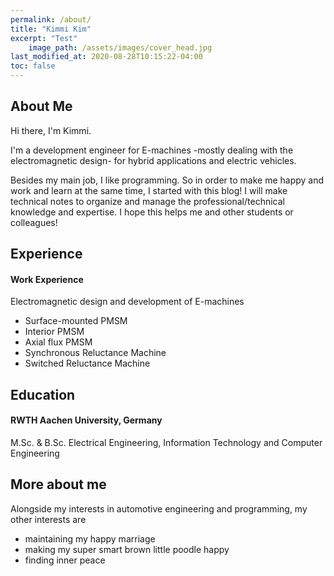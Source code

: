 ```yaml
---
permalink: /about/
title: "Kimmi Kim"
excerpt: "Test"
    image_path: /assets/images/cover_head.jpg  
last_modified_at: 2020-08-28T10:15:22-04:00
toc: false
---
```


About Me
--------
Hi there, I'm Kimmi.

I'm a development engineer for E-machines -mostly dealing with the electromagnetic design- for hybrid applications and electric vehicles.

Besides my main job, I like programming. 
So in order to make me happy and work and learn at the same time, I started with this blog!
I will make technical notes to organize and manage the professional/technical knowledge and expertise.
I hope this helps me and other students or colleagues!

Experience
-------------
#### Work Experience

Electromagnetic design and development of E-machines
- Surface-mounted PMSM
- Interior PMSM
- Axial flux PMSM
- Synchronous Reluctance Machine
- Switched Reluctance Machine

Education
---------
#### RWTH Aachen University, Germany
M.Sc. & B.Sc. Electrical Engineering, Information Technology and Computer Engineering

More about me
-------------
Alongside my interests in automotive engineering and programming, my other interests are
- maintaining my happy marriage
- making my super smart brown little poodle happy
- finding inner peace
